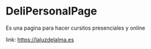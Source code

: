 # DeliPersonalPage
Es una pagina para hacer cursitos presenciales y online


link:
https://laluzdelalma.es
